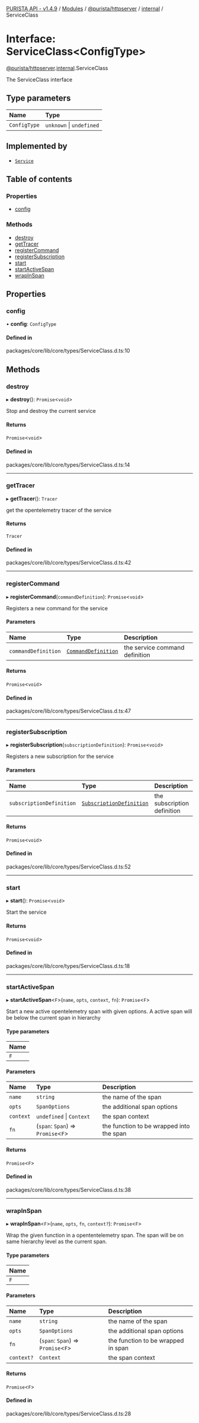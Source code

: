 [PURISTA API - v1.4.9](../README.md) / [Modules](../modules.md) / [@purista/httpserver](../modules/purista_httpserver.md) / [internal](../modules/purista_httpserver.internal.md) / ServiceClass

# Interface: ServiceClass<ConfigType\>

[@purista/httpserver](../modules/purista_httpserver.md).[internal](../modules/purista_httpserver.internal.md).ServiceClass

The ServiceClass interface

## Type parameters

| Name | Type |
| :------ | :------ |
| `ConfigType` | `unknown` \| `undefined` |

## Implemented by

- [`Service`](../classes/purista_httpserver.internal.Service.md)

## Table of contents

### Properties

- [config](purista_httpserver.internal.ServiceClass.md#config)

### Methods

- [destroy](purista_httpserver.internal.ServiceClass.md#destroy)
- [getTracer](purista_httpserver.internal.ServiceClass.md#gettracer)
- [registerCommand](purista_httpserver.internal.ServiceClass.md#registercommand)
- [registerSubscription](purista_httpserver.internal.ServiceClass.md#registersubscription)
- [start](purista_httpserver.internal.ServiceClass.md#start)
- [startActiveSpan](purista_httpserver.internal.ServiceClass.md#startactivespan)
- [wrapInSpan](purista_httpserver.internal.ServiceClass.md#wrapinspan)

## Properties

### config

• **config**: `ConfigType`

#### Defined in

packages/core/lib/core/types/ServiceClass.d.ts:10

## Methods

### destroy

▸ **destroy**(): `Promise`<`void`\>

Stop and destroy the current service

#### Returns

`Promise`<`void`\>

#### Defined in

packages/core/lib/core/types/ServiceClass.d.ts:14

___

### getTracer

▸ **getTracer**(): `Tracer`

get the opentelemetry tracer of the service

#### Returns

`Tracer`

#### Defined in

packages/core/lib/core/types/ServiceClass.d.ts:42

___

### registerCommand

▸ **registerCommand**(`commandDefinition`): `Promise`<`void`\>

Registers a new command for the service

#### Parameters

| Name | Type | Description |
| :------ | :------ | :------ |
| `commandDefinition` | [`CommandDefinition`](../modules/purista_httpserver.internal.md#commanddefinition) | the service command definition |

#### Returns

`Promise`<`void`\>

#### Defined in

packages/core/lib/core/types/ServiceClass.d.ts:47

___

### registerSubscription

▸ **registerSubscription**(`subscriptionDefinition`): `Promise`<`void`\>

Registers a new subscription for the service

#### Parameters

| Name | Type | Description |
| :------ | :------ | :------ |
| `subscriptionDefinition` | [`SubscriptionDefinition`](../modules/purista_httpserver.internal.md#subscriptiondefinition) | the subscription definition |

#### Returns

`Promise`<`void`\>

#### Defined in

packages/core/lib/core/types/ServiceClass.d.ts:52

___

### start

▸ **start**(): `Promise`<`void`\>

Start the service

#### Returns

`Promise`<`void`\>

#### Defined in

packages/core/lib/core/types/ServiceClass.d.ts:18

___

### startActiveSpan

▸ **startActiveSpan**<`F`\>(`name`, `opts`, `context`, `fn`): `Promise`<`F`\>

Start a new active opentelemetry span with given options.
A active span will be below the current span in hierarchy

#### Type parameters

| Name |
| :------ |
| `F` |

#### Parameters

| Name | Type | Description |
| :------ | :------ | :------ |
| `name` | `string` | the name of the span |
| `opts` | `SpanOptions` | the additional span options |
| `context` | `undefined` \| `Context` | the span context |
| `fn` | (`span`: `Span`) => `Promise`<`F`\> | the function to be wrapped into the span |

#### Returns

`Promise`<`F`\>

#### Defined in

packages/core/lib/core/types/ServiceClass.d.ts:38

___

### wrapInSpan

▸ **wrapInSpan**<`F`\>(`name`, `opts`, `fn`, `context?`): `Promise`<`F`\>

Wrap the given function in a opententelemetry span.
The span will be on same hierarchy level as the current span.

#### Type parameters

| Name |
| :------ |
| `F` |

#### Parameters

| Name | Type | Description |
| :------ | :------ | :------ |
| `name` | `string` | the name of the span |
| `opts` | `SpanOptions` | the additional span options |
| `fn` | (`span`: `Span`) => `Promise`<`F`\> | the function to be wrapped in span |
| `context?` | `Context` | the span context |

#### Returns

`Promise`<`F`\>

#### Defined in

packages/core/lib/core/types/ServiceClass.d.ts:28
